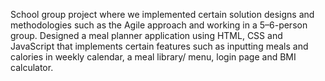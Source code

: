 School group project where we implemented certain solution designs and methodologies such as the Agile approach and working in a 5–6-person group. Designed a meal planner application using HTML, CSS and JavaScript that implements certain features such as inputting meals and calories in weekly calendar, a meal library/ menu, login page and BMI calculator. 

